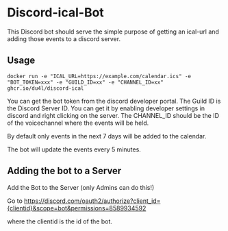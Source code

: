 # Discord-ical-Bot

This Discord bot should serve the simple purpose of getting an ical-url and adding those events to a discord server.

## Usage

```
docker run -e "ICAL_URL=https://example.com/calendar.ics" -e "BOT_TOKEN=xxx" -e "GUILD_ID=xx" -e "CHANNEL_ID=xx" ghcr.io/du4l/discord-ical
```

You can get the bot token from the discord developer portal. The Guild ID is the Discord Server ID. You can get it by enabling developer settings in discord and right clicking on the server. The CHANNEL_ID should be the ID of the voicechannel where the events will be held.

By default only events in the next 7 days will be added to the calendar.

The bot will update the events every 5 minutes.

## Adding the bot to a Server

Add the Bot to the Server (only Admins can do this!)

Go to https://discord.com/oauth2/authorize?client_id={clientid}&scope=bot&permissions=8589934592

where the clientid is the id of the bot.

